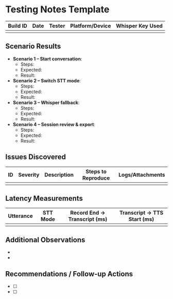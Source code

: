 # Testing Notes Template

| Build ID | Date | Tester | Platform/Device | Whisper Key Used |
| --- | --- | --- | --- | --- |
|  |  |  |  |  |

## Scenario Results
- **Scenario 1 – Start conversation**: 
  - Steps:
  - Expected:
  - Result:
- **Scenario 2 – Switch STT mode**:
  - Steps:
  - Expected:
  - Result:
- **Scenario 3 – Whisper fallback**:
  - Steps:
  - Expected:
  - Result:
- **Scenario 4 – Session review & export**:
  - Steps:
  - Expected:
  - Result:

## Issues Discovered
| ID | Severity | Description | Steps to Reproduce | Logs/Attachments |
| --- | --- | --- | --- | --- |
|  |  |  |  |  |

## Latency Measurements
| Utterance | STT Mode | Record End → Transcript (ms) | Transcript → TTS Start (ms) |
| --- | --- | --- | --- |
|  |  |  |  |

## Additional Observations
- 
- 

## Recommendations / Follow-up Actions
- [ ] 
- [ ] 
